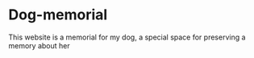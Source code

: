 # Dog-memorial
This website is a memorial for my dog, a special space for preserving a memory about her